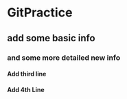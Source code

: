# GitPractice

## add some basic info
### and some more detailed new info
#### Add third line
#### Add 4th Line

